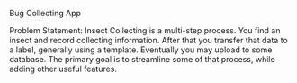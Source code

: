 Bug Collecting App

Problem Statement: Insect Collecting is a multi-step process. You find an insect and record collecting information. After that you transfer that data to a label, generally using a template. Eventually you may upload to some database. The primary goal is to streamline some of that process, while adding other useful features.